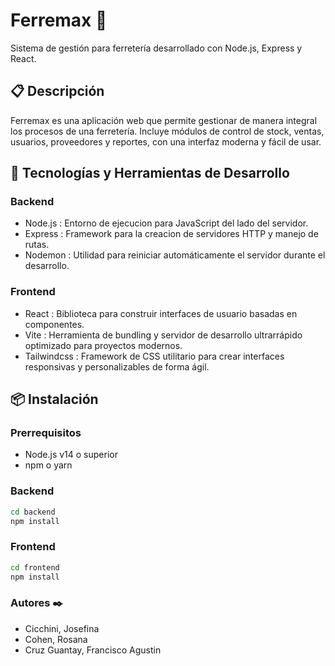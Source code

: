 # Ferremax 🔧

Sistema de gestión para ferretería desarrollado con Node.js, Express y React.

## 📋 Descripción

Ferremax es una aplicación web que permite gestionar de manera integral los procesos de una ferretería. Incluye módulos de control de stock, ventas, usuarios, proveedores y reportes, con una interfaz moderna y fácil de usar.

## 🚀 Tecnologías y Herramientas de Desarrollo

### Backend 
- Node.js : Entorno de ejecucion para JavaScript del lado del servidor.
- Express : Framework para la creacion de servidores HTTP y manejo de rutas.
- Nodemon : Utilidad para reiniciar automáticamente el servidor durante el desarrollo.

### Frontend
- React : Biblioteca para construir interfaces de usuario basadas en componentes.
- Vite  : Herramienta de bundling y servidor de desarrollo ultrarrápido optimizado para proyectos modernos.
- Tailwindcss : Framework de CSS utilitario para crear interfaces responsivas y personalizables de forma ágil.

## 📦 Instalación

### Prerrequisitos
- Node.js v14 o superior
- npm o yarn

### Backend
```bash
cd backend
npm install
```

### Frontend
```bash
cd frontend
npm install
```

### Autores ✒️
- Cicchini, Josefina
- Cohen, Rosana
- Cruz Guantay, Francisco Agustin